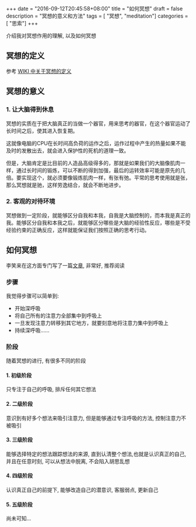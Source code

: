 +++
date = "2016-09-12T20:45:58+08:00"
title = "如何冥想"
draft = false
description = "冥想的意义和方法"
tags        = [ "冥想", "meditation"]
categories = [  "思索"]
+++

介绍我对冥想作用的理解, 以及如何冥想

<!--more-->
## 冥想的定义
参考 [WIKI 中关于冥想的定义](https://en.wikipedia.org/wiki/Meditation)

## 冥想的意义

### 1. 让大脑得到休息
冥想的实质在于把大脑真正的当做一个器官，用来思考的器官，在这个器官运动了长时间之后，使其进入恢复期。

这就像电脑的CPU在长时间高负荷的运作之后，运作过程中产生的热量如果不能及时的发散出去，就会进入保护性的死机的道理一致。

但是，大脑肯定是比目前的人造品高级得多的，那就是如果我们的大脑像肌肉一样，通过长时间的锻炼，可以不断的得到加强，最后的运转效率可能是原先的几倍。要实现这个，就必须要像锻炼肌肉一样，有张有弛。平常的思考使用就是张，那么冥想就是驰，这样劳逸结合，就会不断地进步。
### 2. 客观的对待环境
冥想做到一定阶段，就能够区分自我和本我，自我是大脑控制的，而本我是真正的我。能够区分自我和本我之后，就能够区分哪些是大脑的经验性反应，哪些是不受经验约束的正确反应，这样就能保证我们按照正确的思考行动。

## 如何冥想
李笑来在这方面专门写了一篇[文章](http://zhibimo.com/read/xiaolai/zuo-xiang-qi-cheng/index.html), 非常好, 推荐阅读

### 步骤
我觉得步骤可以简单到:

- 开始深呼吸
- 将自己所有的注意力全部集中到呼吸上
- 一旦发现注意力转移到其它地方，就要刻意地将注意力集中到呼吸上
- 持续深呼吸……

### 阶段
随着冥想的进行, 有很多不同的阶段

#### 1. 初级阶段
 只专注于自己的呼吸, 排斥任何其它想法
#### 2. 二级阶段
 意识到有好多个想法来吸引注意力, 但是能够通过专注呼吸的方法, 控制注意力不被吸引
#### 3. 三级阶段
 能够选择特定的想法跟踪想法的来源, 直到认清整个想法,也就是认识真正的自己, 并且在任意时刻, 可以从想法中脱离, 不会陷入胡思乱想
#### 4. 四级阶段
 认识真正自己的前提下, 能够改造自己的潜意识, 客服弱点, 更新自己
#### 5. 五级阶段
 尚未可知...